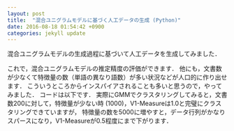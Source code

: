 ```yaml
---
layout: post
title:  "混合ユニグラムモデルに基づく人工データの生成 (Python)"
date: 2016-08-18 01:54:42 +0900
categories: jekyll update
---
```


混合ユニグラムモデルの生成過程に基づいて人工データを生成してみました．

これで，混合ユニグラムモデルの推定精度の評価ができます．
他にも，文書数が少なくて特徴量の数（単語の異なり語数）が多い状況などが人口的に作り出せます．
こういうところからインスパイアされることも多いと思うので，やってみました．
コードは以下です．
実際にGMMでクラスタリングしてみると，文書数200に対して，特徴量が少ない時 (1000)，V1-Measureは1.0と完璧にクラスタリングできていますが，
特徴量の数を5000に増やすと，データ行列がかなりスパースになり，V1-Measureが0.5程度にまで下がります．

<script src="https://gist.github.com/nkt1546789/128ba21445cbbcc57e8098e8341ee431.js"></script>
